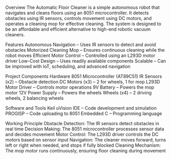 Overview
The Automatic Floor Cleaner is a simple autonomous robot that navigates and cleans floors using an 8051 microcontroller. It detects obstacles using IR sensors, controls movement using DC motors, and operates a cleaning mop for effective cleaning. The system is designed to be an affordable and efficient alternative to high-end robotic vacuum cleaners.

Features
Autonomous Navigation – Uses IR sensors to detect and avoid obstacles
Motorized Cleaning Mop – Ensures continuous cleaning while the robot moves
Efficient Motor Control – Controlled using an L293D motor driver
Low-Cost Design – Uses readily available components
Scalable – Can be improved with IoT, scheduling, and advanced navigation

Project Components
Hardware
8051 Microcontroller (AT89C51)
IR Sensors (x2) – Obstacle detection
DC Motors (x3) – 2 for wheels, 1 for mop
L293D Motor Driver – Controls motor operations
9V Battery – Powers the mop motor
12V Power Supply – Powers the wheels
Wheels (x4) – 2 driving wheels, 2 balancing wheels

Software and Tools
Keil uVision IDE – Code development and simulation
PROGISP – Code uploading to 8051
Embedded C – Programming language

Working Principle
Obstacle Detection: The IR sensors detect obstacles in real time
Decision Making: The 8051 microcontroller processes sensor data and decides movement
Motor Control: The L293D driver controls the DC motors based on sensor input
Navigation: The cleaner moves forward, turns left or right when needed, and stops if fully blocked
Cleaning Mechanism: The mop motor runs continuously, ensuring floor cleaning during movement
